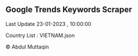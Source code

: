 

## Google Trends Keywords Scraper 
 
Last Update 23-01-2023 , 10:00:00

Country List :
VIETNAM.json



© Abdul Muttaqin 
